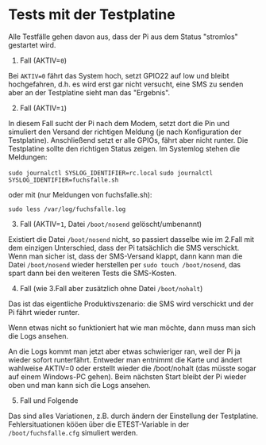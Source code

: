 Tests mit der Testplatine
=========================

Alle Testfälle gehen davon aus, dass der Pi aus dem Status "stromlos"
gestartet wird.

  1. Fall (AKTIV=`0`)

  Bei `AKTIV=0` fährt das System hoch, setzt GPIO22 auf low und bleibt
  hochgefahren, d.h. es wird erst gar nicht versucht, eine SMS zu senden
  aber an der Testplatine sieht man das "Ergebnis".

  2. Fall (AKTIV=`1`)

  In diesem Fall sucht der Pi nach dem Modem, setzt dort die Pin und
  simuliert den Versand der richtigen Meldung (je nach Konfiguration
  der Testplatine). Anschließend setzt er alle GPIOs, fährt aber nicht
  runter. Die Testplatine sollte den richtigen Status zeigen. Im
  Systemlog stehen die Meldungen:

  `sudo journalctl SYSLOG_IDENTIFIER=rc.local`
  `sudo journalctl SYSLOG_IDENTIFIER=fuchsfalle.sh`

  oder mit (nur Meldungen von fuchsfalle.sh):

  `sudo less /var/log/fuchsfalle.log`

  3. Fall (AKTIV=`1`, Datei `/boot/nosend` gelöscht/umbenannt)

  Existiert die Datei `/boot/nosend` nicht, so passiert dasselbe
  wie im 2.Fall mit dem einzigen Unterschied, dass der Pi tatsächlich
  die SMS verschickt. Wenn man sicher ist, dass der SMS-Versand klappt,
  dann kann man die Datei `/boot/nosend` wieder herstellen per
  `sudo touch /boot/nosend`, das spart dann bei den weiteren Tests die
  SMS-Kosten.

  4. Fall (wie 3.Fall aber zusätzlich ohne Datei `/boot/nohalt`)

  Das ist das eigentliche Produktivszenario: die SMS wird verschickt
  und der Pi fährt wieder runter.

  Wenn etwas nicht so funktioniert hat wie man möchte, dann muss man sich
  die Logs ansehen.

  An die Logs kommt man jetzt aber etwas schwieriger ran, weil der Pi ja
  wieder sofort runterfährt. Entweder man entnimmt die Karte und ändert
  wahlweise AKTIV=0 oder erstellt wieder die /boot/nohalt (das müsste
  sogar auf einem Windows-PC gehen). Beim nächsten Start bleibt der Pi
  wieder oben und man kann sich die Logs ansehen.

  5. Fall und Folgende

  Das sind alles Variationen, z.B. durch ändern der
  Einstellung der Testplatine. Fehlersituationen kööen über die
  ETEST-Variable in der `/boot/fuchsfalle.cfg` simuliert werden.
